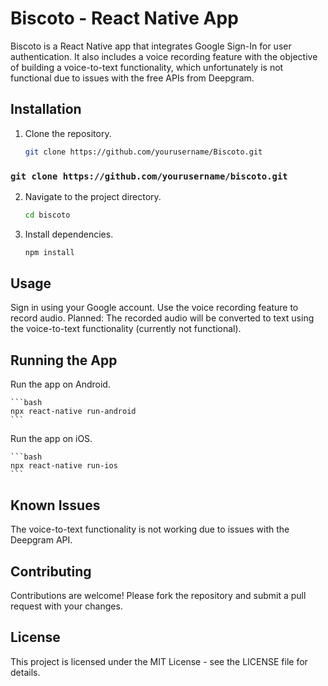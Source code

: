 # Biscoto - React Native App

Biscoto is a React Native app that integrates Google Sign-In for user authentication. It also includes a voice recording feature with the objective of building a voice-to-text functionality, which unfortunately is not functional due to issues with the free APIs from Deepgram.

## Installation

1. Clone the repository.
   ```bash
   git clone https://github.com/yourusername/Biscoto.git
   ```

### `git clone https://github.com/yourusername/biscoto.git`

2. Navigate to the project directory.

   ```bash
   cd biscoto
   ```

3. Install dependencies.

   ```bash
   npm install
   ```

<!---Set up Google Sign-In for authentication. Follow the instructions in the Google Sign-In documentation to set up your Google Sign-In configuration.--->

<!---Set up Deepgram API for voice-to-text functionality. Due to issues with the Deepgram API, this step is currently not functional.--->

## Usage

Sign in using your Google account.
Use the voice recording feature to record audio.
Planned: The recorded audio will be converted to text using the voice-to-text functionality (currently not functional).

## Running the App

Run the app on Android.

    ```bash
    npx react-native run-android
    ```

Run the app on iOS.

    ```bash
    npx react-native run-ios
    ```

## Known Issues

The voice-to-text functionality is not working due to issues with the Deepgram API.

## Contributing

Contributions are welcome! Please fork the repository and submit a pull request with your changes.

## License

This project is licensed under the MIT License - see the LICENSE file for details.
